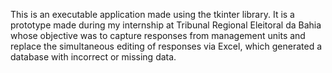 This is an executable application made using the tkinter library. It is a prototype made during my internship at Tribunal Regional Eleitoral da Bahia whose objective was to capture responses from management units and replace the simultaneous editing of responses via Excel, which generated a database with incorrect or missing data.
